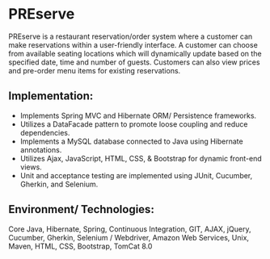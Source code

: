 # PREserve

PREserve is a restaurant reservation/order system where a customer can make reservations within a user-friendly interface. A customer can choose from available seating locations which will dynamically update based on the specified date, time and number of guests. Customers can also view prices and pre-order menu items for existing reservations.

## Implementation:

*   Implements Spring MVC and Hibernate ORM/ Persistence frameworks.
*   Utilizes a DataFacade pattern to promote loose coupling and reduce dependencies.
*   Implements a MySQL database connected to Java using Hibernate annotations.
*   Utilizes Ajax, JavaScript, HTML, CSS, & Bootstrap for dynamic front-end views.
*   Unit and acceptance testing are implemented using JUnit, Cucumber, Gherkin, and Selenium.

## Environment/ Technologies:
Core Java, Hibernate, Spring, Continuous Integration, GIT, AJAX, jQuery, Cucumber, Gherkin, Selenium / Webdriver, Amazon Web Services, Unix, Maven, HTML, CSS, Bootstrap, TomCat 8.0 
